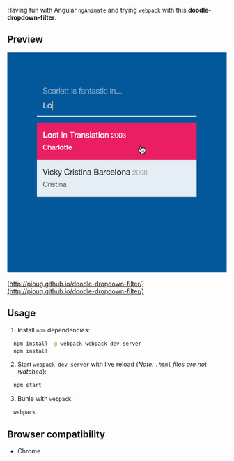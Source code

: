 Having fun with Angular `ngAnimate` and trying `webpack` with this **doodle-dropdown-filter**.

Preview
---

![preview](preview.png)

[http://pioug.github.io/doodle-dropdown-filter/](http://pioug.github.io/doodle-dropdown-filter/)

Usage
---

1. Install `npm` dependencies:
  ```sh
    npm install -g webpack webpack-dev-server
    npm install
  ```

2. Start `webpack-dev-server` with live reload (*Note: `.html` files are not watched*):
  ```sh
    npm start
  ```

3. Bunle with `webpack`:
  ```sh
    webpack
  ```

Browser compatibility
---

- Chrome
